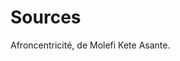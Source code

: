 <!-- TITLE: Afrocentricité -->
<!-- SUBTITLE: Présentation de l'afrocentricité -->

# Sources
Afroncentricité, de Molefi Kete Asante.